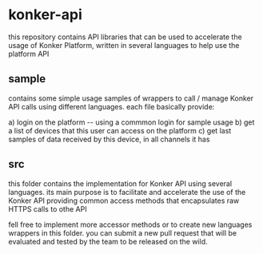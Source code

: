 # konker-api
this repository contains API libraries that can be used to accelerate the usage of Konker Platform, written in several languages to help use the platform API

## sample

contains some simple usage samples of wrappers to call / manage Konker API calls using different languages.
each file basically provide:

a) login on the platform  -- using a commmon login for sample usage 
b) get a list of devices that this user can access on the platform 
c) get last samples of data received by this device, in all channels it has

## src

this folder contains the implementation for Konker API using several languages. 
its main purpose is to facilitate and accelerate the use of the Konker API providing common access methods that encapsulates raw HTTPS calls to othe API 

fell free to implement more accessor methods or to create new languages wrappers in this folder. 
you can submit a new pull request that will be evaluated and tested by the team to be released on the wild.

